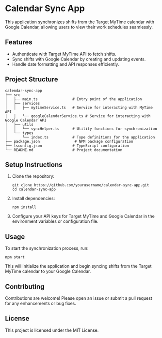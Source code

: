 # Calendar Sync App

This application synchronizes shifts from the Target MyTime calendar with Google Calendar, allowing users to view their work schedules seamlessly.

## Features

- Authenticate with Target MyTime API to fetch shifts.
- Sync shifts with Google Calendar by creating and updating events.
- Handle date formatting and API responses efficiently.

## Project Structure

```
calendar-sync-app
├── src
│   ├── main.ts                # Entry point of the application
│   ├── services
│   │   ├── mytimeService.ts   # Service for interacting with MyTime API
│   │   └── googleCalendarService.ts # Service for interacting with Google Calendar API
│   ├── utils
│   │   └── syncHelper.ts      # Utility functions for synchronization
│   └── types
│       └── index.ts           # Type definitions for the application
├── package.json                # NPM package configuration
├── tsconfig.json              # TypeScript configuration
└── README.md                  # Project documentation
```

## Setup Instructions

1. Clone the repository:
   ```
   git clone https://github.com/yourusername/calendar-sync-app.git
   cd calendar-sync-app
   ```

2. Install dependencies:
   ```
   npm install
   ```

3. Configure your API keys for Target MyTime and Google Calendar in the environment variables or configuration file.

## Usage

To start the synchronization process, run:
```
npm start
```

This will initialize the application and begin syncing shifts from the Target MyTime calendar to your Google Calendar.

## Contributing

Contributions are welcome! Please open an issue or submit a pull request for any enhancements or bug fixes.

## License

This project is licensed under the MIT License.